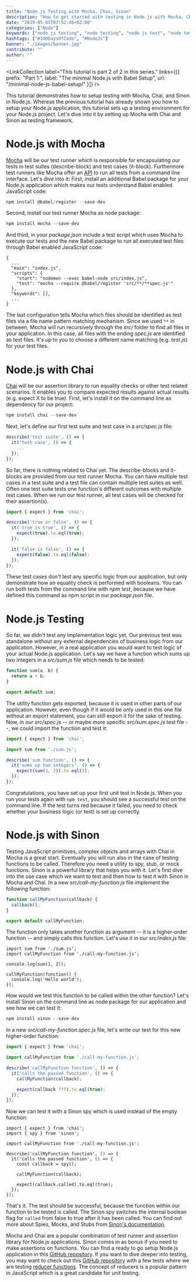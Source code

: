 ```yaml
---
title: "Node.js Testing with Mocha, Chai, Sinon"
description: "How to get started with testing in Node.js with Mocha, Chai, Sinon. This setup tutorial shows you how to use Mocha as test runner and Chai as assertion library for Node.js projects ..."
date: "2019-05-05T07:52:46+02:00"
categories: ["Node"]
keywords: ["node js testing", "node testing", "node js test", "node test", "node mocha", "node chai", "node mocha chai", "node sinon"]
hashtags: ["#100DaysOfCode", "#NodeJs"]
banner: "./images/banner.jpg"
contribute: ""
author: ""
---
```


<Sponsorship />

<LinkCollection label="This tutorial is part 2 of 2 in this series." links={[{ prefix: "Part 1:", label: "The minimal Node.js with Babel Setup", url: "/minimal-node-js-babel-setup/" }]} />

This tutorial demonstrates how to setup testing with Mocha, Chai, and Sinon in Node.js. Whereas the previous tutorial has already shown you how to setup your Node.js application, this tutorial sets up a testing environment for your Node.js project. Let's dive into it by setting up Mocha with Chai and Sinon as testing framework.

# Node.js with Mocha

[Mocha](https://mochajs.org/) will be our test runner which is responsible for encapsulating our tests in test suites (describe-block) and test cases (it-block). Furthermore test runners like Mocha offer an [API](/what-is-an-api-javascript/) to run all tests from a command line interface. Let's dive into it: First, install an additional Babel package for your Node.js application which makes our tests understand Babel enabled JavaScript code:

```javascript
npm install @babel/register --save-dev
```

Second, install our test runner Mocha as node package:

```javascript
npm install mocha --save-dev
```

And third, in your *package.json* include a test script which uses Mocha to execute our tests and the new Babel package to run all executed test files through Babel enabled JavaScript code:

```javascript{6}
{
  ...
  "main": "index.js",
  "scripts": {
    "start": "nodemon --exec babel-node src/index.js",
    "test": "mocha --require @babel/register 'src/**/**spec.js'"
  },
  "keywords": [],
  ...
}
```

The last configuration tells Mocha which files should be identified as test files via a file name pattern matching mechanism. Since we used `**` in between, Mocha will run recursively through the *src/* folder to find all files in your application. In this case, all files with the ending *spec.js* are identified as test files. It's up to you to choose a different name matching (e.g. *test.js*) for your test files.

# Node.js with Chai

[Chai](https://www.chaijs.com) will be our assertion library to run equality checks or other test related scenarios. It enables you to compare expected results against actual results (e.g. expect X to be true). First, let's install it on the command line as dependency for our project:

```javascript
npm install chai --save-dev
```

Next, let's define our first test suite and test case in a *src/spec.js* file:

```javascript
describe('test suite', () => {
  it('test case', () => {
    ...
  });
});
```

So far, there is nothing related to Chai yet. The describe-blocks and it-blocks are provided from our test runner Mocha. You can have multiple test cases in a test suite and a test file can contain multiple test suites as well. Often one test suite tests one function's different outcomes with multiple test cases. When we run our test runner, all test cases will be checked for their assertion(s).

```javascript
import { expect } from 'chai';

describe('true or false', () => {
  it('true is true', () => {
    expect(true).to.eql(true);
  });

  it('false is false', () => {
    expect(false).to.eql(false);
  });
});
```

These test cases don't test any specific logic from our application, but only demonstrate how an equality check is performed with booleans. You can run both tests from the command line with *npm test*, because we have defined this command as npm script in our *package.json* file.

# Node.js Testing

So far, we didn't test any implementation logic yet. Our previous test was standalone without any external dependencies of business logic from our application. However, in a real application you would want to test logic of your actual Node.js application. Let's say we have a function which sums up two integers in a *src/sum.js* file which needs to be tested:

```javascript
function sum(a, b) {
  return a + b;
}

export default sum;
```

The utility function gets exported, because it is used in other parts of our application. However, even though if it would be only used in this one file without an export statement, you can still export it for the sake of testing. Now, in our *src/spec.js* -- or maybe more specific *src/sum.spec.js* test file --, we could import the function and test it:

```javascript
import { expect } from 'chai';

import sum from './sum.js';

describe('sum function', () => {
  it('sums up two integers', () => {
    expect(sum(1, 2)).to.eql(3);
  });
});
```

Congratulations, you have set up your first unit test in Node.js. When you run your tests again with `npm test`, you should see a successful test on the command line. If the test turns red because it failed, you need to check whether your business logic (or test) is set up correctly.

# Node.js with Sinon

Testing JavaScript primitives, complex objects and arrays with Chai in Mocha is a great start. Eventually you will run also in the case of testing functions to be called. Therefore you need a utility to spy, stub, or mock functions. Sinon is a powerful library that helps you with it. Let's first dive into the use case which we want to test and then how to test it with Sinon in Mocha and Chai. In a new *src/call-my-function.js* file implement the following function:

```javascript
function callMyFunction(callback) {
  callback();
}

export default callMyFunction;
```

The function only takes another function as argument -- it is a higher-order function -- and simply calls this function. Let's use it in our *src/index.js* file:

```javascript{2,6,7,8}
import sum from './sum.js';
import callMyFunction from './call-my-function.js';

console.log(sum(1, 2));

callMyFunction(function() {
  console.log('Hello world');
});
```

How would we test this function to be called within the other function? Let's install Sinon on the command line as node package for our application and see how we can test it:

```javascript
npm install sinon --save-dev
```

In a new *src/call-my-function.spec.js* file, let's write our test for this new higher-order function:

```javascript
import { expect } from 'chai';

import callMyFunction from './call-my-function.js';

describe('callMyFunction function', () => {
  it('calls the passed function', () => {
    callMyFunction(callback);

    expect(callback ???).to.eql(true);
  });
});
```

Now we can test it with a Sinon spy which is used instead of the empty function:

```javascript{2,8,12}
import { expect } from 'chai';
import { spy } from 'sinon';

import callMyFunction from './call-my-function.js';

describe('callMyFunction function', () => {
  it('calls the passed function', () => {
    const callback = spy();

    callMyFunction(callback);

    expect(callback.called).to.eql(true);
  });
});
```

That's it. The test should be successful, because the function within our function to be tested is called. The Sinon spy switches the internal boolean flag for `called` from false to true after it has been called. You can find out more about Spies, Mocks, and Stubs from [Sinon's documentation](https://sinonjs.org/).

<Divider />

Mocha and Chai are a popular combination of test runner and assertion library for Node.js applications. Sinon comes in as bonus if you need to make assertions on functions. You can find a ready to go setup Node.js application in this [GitHub repository](https://github.com/rwieruch/node-testing-mocha-chai). If you want to dive deeper into testing, you may want to check out this [GitHub repository](https://github.com/rwieruch/javascript-reducer) with a few tests where we are testing [reducer functions](/javascript-reducer). The concept of reducers is a popular pattern in JavaScript which is a great candidate for unit testing.

